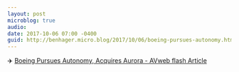 ```yaml
---
layout: post
microblog: true
audio: 
date: 2017-10-06 07:00 -0400
guid: http://benhager.micro.blog/2017/10/06/boeing-pursues-autonomy.html
---
```

✈️ [Boeing Pursues Autonomy, Acquires Aurora - AVweb flash Article](https://www.avweb.com/avwebflash/news/Boeing-Pursues-Autonomy-Acquires-Aurora-229716-1.html)
